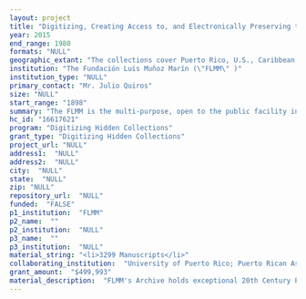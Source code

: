 ```yaml
--- 
layout: project 
title: "Digitizing, Creating Access to, and Electronically Preserving the Hidden Special Collections and Archives of the Fundación Luis Muñoz Marín, San Juan, Puerto Rico"
year: 2015
end_range: 1980
formats: "NULL"
geographic_extant: "The collections cover Puerto Rico, U.S., Caribbean, & Latin America from 1898-1980, covering the most important success the island faced at crucial moments in its 20th century history. It documents the creative responses to challenges that helped Puerto Rico evolve from an agrarian, poverty-stricken land into a modern nation."
institution: "The Fundación Luis Muñoz Marín (\"FLMM\" )"
institution_type: "NULL"
primary_contact: "Mr. Julio Quiros"
size: "NULL"
start_range: "1898"
summary: "The FLMM is the multi-purpose, open to the public facility in San Juan, P.R., that contains the home, museum, visitor center, arboretum, and major Archival Collection of José Luis Alberto Muñoz Marín, the first democratically elected Governor of Puerto Rico, considered the statesman & founder of the modern Commonwealth. A U.S. Registered National Historic Site, it houses important archival collections, making it the equivalent to an American Presidential Library. The two year Project would enable FLMM to describe, electronically catalog, digitize, make electronically accessible, and digitally preserve, currently hidden collections unique to Puerto Rican, Caribbean, Latin American and U.S. history. Important to a wide-ranging scholarly community and partners as the University of Puerto Rico and the Puerto Rican Association of Historians, the archives consists of the personal papers and governmental documents of statesman Luis Muñoz Marín, and donated personal or institutional collections related to the recent history, development and culture of Puerto Rico."
hc_id: "16617621"
program: "Digitizing Hidden Collections"
grant_type: "Digitizing Hidden Collections"
project_url: "NULL"
address1:  "NULL"
address2:  "NULL"
city:  "NULL"
state:  "NULL"
zip: "NULL"
repository_url:  "NULL"
funded:  "FALSE"
p1_institution:  "FLMM"
p2_name:  ""
p2_institution:  "NULL"
p3_name:  ""
p3_institution:  "NULL"
material_string: "<li>3299 Manuscripts</li>"
collaborating_institution:  "University of Puerto Rico; Puerto Rican Association of Historians"
grant_amount:  "$499,993"
material_description:  "FLMM's Archive holds exceptional 20th Century Puerto Rican, Caribbean, Latin American, and American historical documents pertinent to the political development of modern Puerto Rico, an important resource for local, national and international research. The Archive has been pivotal in the development of books, articles and university theses by numerous scholars. In addition to the core Muñoz Marín collection, FLMM has acquired other collections, to solidify its standing as one of the most important archival collections in Puerto Rico and the Caribbean. Containing primary source material and new information about the political / economic development, and government policy / administration of Puerto Rico, from 1898-1980, the Archive includes the following topics: (i) the establishment and development of the modern Commonwealth; (ii) local economic dynamics and development; (iii) objectives and achievements related to modernization and industrialization; (iv) socio-cultural experiences in the context of Puerto Rican society; (v) governmental, political and social relations of Puerto Rico with the United States; (vi) the national & international importance of Puerto Rico's role as an ally and contributor to America's efforts during World War ll and the Cold War; (vii) the importance of Puerto Rico to the United States, the Caribbean, throughout Latin America, and in the Spanish-speaking world. The collections include decades of official and personal correspondence between members of the Puerto Rican political leadership, and official documents between the U.S. and Puerto Rico, NGO's, local and foreign institutions. Correspondence by Presidents Franklin Delano Roosevelt, Harry S Truman, Dwight D. Eisenhower, John F. Kennedy, Lyndon B. Johnson and Richard Nixon, as well as Albert Schweitzer, Supreme Court Justice Abe Fortas, India diplomatic B. K. Nehru, William O. Douglas, Robert Oppenheimer, David, Nelson & Laurence Rockefeller, Rómulo Betancourt (Venezuela's President, 1945-1948 & 1959), José Figueres (Costa Rica's President 1953-1958 & 1970-1974), and many others."
---
```

